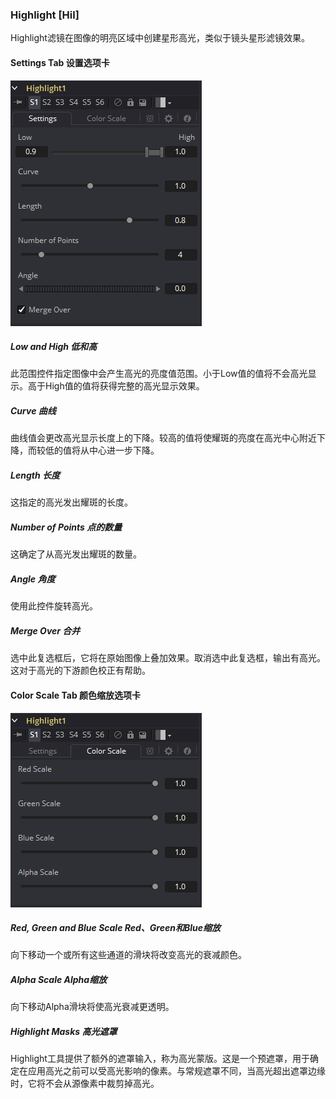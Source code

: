 ### Highlight [Hil]

Highlight滤镜在图像的明亮区域中创建星形高光，类似于镜头星形滤镜效果。

#### Settings Tab 设置选项卡

![Hil_SettingsTab](images\Hil_SettingsTab.png)

##### Low and High 低和高

此范围控件指定图像中会产生高光的亮度值范围。小于Low值的值将不会高光显示。高于High值的值将获得完整的高光显示效果。

##### Curve 曲线

曲线值会更改高光显示长度上的下降。较高的值将使耀斑的亮度在高光中心附近下降，而较低的值将从中心进一步下降。

##### Length 长度

这指定的高光发出耀斑的长度。

##### Number of Points 点的数量

这确定了从高光发出耀斑的数量。

##### Angle 角度

使用此控件旋转高光。

##### Merge Over 合并

选中此复选框后，它将在原始图像上叠加效果。取消选中此复选框，输出有高光。这对于高光的下游颜色校正有帮助。

#### Color Scale Tab 颜色缩放选项卡

![Hil_ColorScaleTab](images\Hil_ColorScaleTab.png)

##### Red, Green and Blue Scale Red、Green和Blue缩放

向下移动一个或所有这些通道的滑块将改变高光的衰减颜色。

##### Alpha Scale Alpha缩放

向下移动Alpha滑块将使高光衰减更透明。

##### Highlight Masks 高光遮罩

Highlight工具提供了额外的遮罩输入，称为高光蒙版。这是一个预遮罩，用于确定在应用高光之前可以受高光影响的像素。与常规遮罩不同，当高光超出遮罩边缘时，它将不会从源像素中裁剪掉高光。
